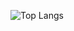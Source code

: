 ![Top Langs](https://github-readme-stats.vercel.app/api/top-langs/?username=dafiulh&layout=compact)
